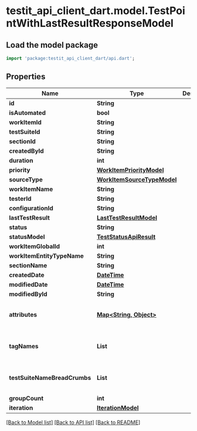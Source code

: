 # testit_api_client_dart.model.TestPointWithLastResultResponseModel

## Load the model package
```dart
import 'package:testit_api_client_dart/api.dart';
```

## Properties
Name | Type | Description | Notes
------------ | ------------- | ------------- | -------------
**id** | **String** |  | 
**isAutomated** | **bool** |  | 
**workItemId** | **String** |  | 
**testSuiteId** | **String** |  | 
**sectionId** | **String** |  | 
**createdById** | **String** |  | 
**duration** | **int** |  | 
**priority** | [**WorkItemPriorityModel**](WorkItemPriorityModel.md) |  | 
**sourceType** | [**WorkItemSourceTypeModel**](WorkItemSourceTypeModel.md) |  | 
**workItemName** | **String** |  | [optional] 
**testerId** | **String** |  | [optional] 
**configurationId** | **String** |  | [optional] 
**lastTestResult** | [**LastTestResultModel**](LastTestResultModel.md) |  | [optional] 
**status** | **String** |  | [optional] 
**statusModel** | [**TestStatusApiResult**](TestStatusApiResult.md) |  | [optional] 
**workItemGlobalId** | **int** |  | [optional] 
**workItemEntityTypeName** | **String** |  | [optional] 
**sectionName** | **String** |  | [optional] 
**createdDate** | [**DateTime**](DateTime.md) |  | [optional] 
**modifiedDate** | [**DateTime**](DateTime.md) |  | [optional] 
**modifiedById** | **String** |  | [optional] 
**attributes** | [**Map<String, Object>**](Object.md) |  | [optional] [default to const {}]
**tagNames** | **List<String>** |  | [optional] [default to const []]
**testSuiteNameBreadCrumbs** | **List<String>** |  | [optional] [default to const []]
**groupCount** | **int** |  | [optional] 
**iteration** | [**IterationModel**](IterationModel.md) |  | [optional] 

[[Back to Model list]](../README.md#documentation-for-models) [[Back to API list]](../README.md#documentation-for-api-endpoints) [[Back to README]](../README.md)


